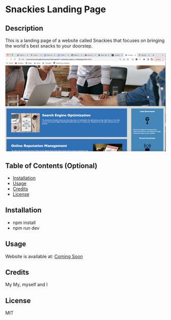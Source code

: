 # Snackies Landing Page

## Description

This is a landing page of a website called Snackies that focuses on bringing the world's best snacks to your doorstep.

![webpage screenshot](https://github.com/mtanng9/01-marketing-agency-webpage/blob/main/README-Screenshot.png?raw=true)

## Table of Contents (Optional)

- [Installation](#installation)
- [Usage](#usage)
- [Credits](#credits)
- [License](#license)

## Installation

- npm install
- npm run dev

## Usage

Website is available at: [Coming Soon]()

## Credits

My My, myself and I

## License

MIT
